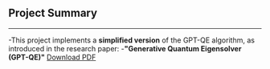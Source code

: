 ##  Project Summary
------
-This project implements a **simplified version** of the GPT-QE algorithm, as introduced in the research paper:
-**"Generative Quantum Eigensolver (GPT-QE)"** [Download PDF](https://arxiv.org/pdf/2401.09253v1.pdf)
